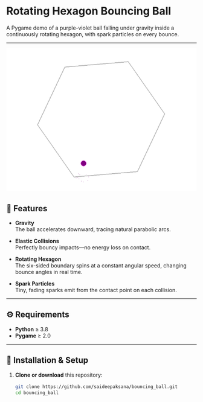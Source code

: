 # Rotating Hexagon Bouncing Ball

A Pygame demo of a purple-violet ball falling under gravity inside a continuously rotating hexagon, with spark particles on every bounce.

---

![Demo of rotating hexagon bounce](docs/screenshot.png)

## 🎨 Features

- **Gravity**  
  The ball accelerates downward, tracing natural parabolic arcs.

- **Elastic Collisions**  
  Perfectly bouncy impacts—no energy loss on contact.

- **Rotating Hexagon**  
  The six-sided boundary spins at a constant angular speed, changing bounce angles in real time.

- **Spark Particles**  
  Tiny, fading sparks emit from the contact point on each collision.

---

## ⚙️ Requirements

- **Python** ≥ 3.8  
- **Pygame** ≥ 2.0  

---

## 🚀 Installation & Setup

1. **Clone or download** this repository:
   ```bash
   git clone https://github.com/saideepaksana/bouncing_ball.git
   cd bouncing_ball
